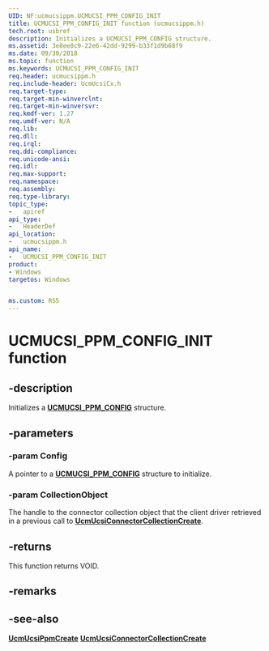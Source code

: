 ```yaml
---
UID: NF:ucmucsippm.UCMUCSI_PPM_CONFIG_INIT
title: UCMUCSI_PPM_CONFIG_INIT function (ucmucsippm.h)
tech.root: usbref
description: Initializes a UCMUCSI_PPM_CONFIG structure.
ms.assetid: 3e8ee8c9-22e6-42dd-9299-b33f1d9b68f9
ms.date: 09/30/2018
ms.topic: function
ms.keywords: UCMUCSI_PPM_CONFIG_INIT
req.header: ucmucsippm.h
req.include-header: UcmUcsiCx.h
req.target-type:
req.target-min-winverclnt:
req.target-min-winversvr:
req.kmdf-ver: 1.27
req.umdf-ver: N/A
req.lib:
req.dll:
req.irql: 
req.ddi-compliance:
req.unicode-ansi:
req.idl:
req.max-support:
req.namespace:
req.assembly:
req.type-library: 
topic_type: 
-	apiref
api_type: 
-	HeaderDef
api_location: 
-	ucmucsippm.h
api_name: 
-	UCMUCSI_PPM_CONFIG_INIT
product:
- Windows
targetos: Windows


ms.custom: RS5
---
```


# UCMUCSI_PPM_CONFIG_INIT function


## -description

Initializes a [**UCMUCSI_PPM_CONFIG**](ns-ucmucsippm-_ucmucsi_ppm_config.md) structure.

## -parameters

### -param Config
A pointer to a [**UCMUCSI_PPM_CONFIG**](ns-ucmucsippm-_ucmucsi_ppm_config.md) structure to initialize.

### -param CollectionObject
The handle to the connector collection object that the client driver retrieved in a previous call to [**UcmUcsiConnectorCollectionCreate**](nf-ucmucsippm-ucmucsiconnectorcollectioncreate.md).

## -returns
This function returns VOID.

## -remarks

## -see-also
[**UcmUcsiPpmCreate**](nf-ucmucsippm-ucmucsippmcreate.md)
[**UcmUcsiConnectorCollectionCreate**](nf-ucmucsippm-ucmucsiconnectorcollectioncreate.md)
